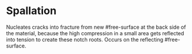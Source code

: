 # Spallation

Nucleates cracks into fracture from new #free-surface at the back side of the material, because the high compression in a small area gets reflected into tension to create these notch roots. Occurs on the reflecting #free-surface.